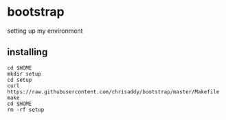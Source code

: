 # bootstrap
setting up my environment


## installing
```
cd $HOME
mkdir setup
cd setup
curl https://raw.githubusercontent.com/chrisaddy/bootstrap/master/Makefile
make
cd $HOME
rm -rf setup
```
